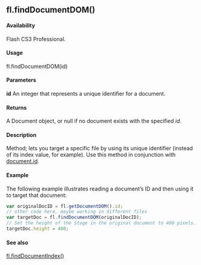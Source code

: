 ## fl.findDocumentDOM()

#### Availability

Flash CS3 Professional.

#### Usage

fl.findDocumentDOM(id)

#### Parameters

**id** An integer that represents a unique identifier for a document.

#### Returns

A Document object, or null if no document exists with the specified *id*.

#### Description

Method; lets you target a specific file by using its unique identifier (instead of its index value, for example). Use this method in conjunction with [document.id](../Document_object/docume92.md).

#### Example

The following example illustrates reading a document’s ID and then using it to target that document:
```javascript
var originalDocID = fl.getDocumentDOM().id;
// other code here, maybe working in different files
var targetDoc = fl.findDocumentDOM(originalDocID);
// Set the height of the Stage in the original document to 400 pixels.
targetDoc.height = 400;

```
#### See also

[fl.findDocumentIndex()](../flash_object_(fl)/fl26.md)

<span id="fl.findDocumentIndex()" class="anchor"></span>
